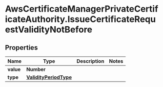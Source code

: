 # AwsCertificateManagerPrivateCertificateAuthority.IssueCertificateRequestValidityNotBefore

## Properties

Name | Type | Description | Notes
------------ | ------------- | ------------- | -------------
**value** | **Number** |  | 
**type** | [**ValidityPeriodType**](ValidityPeriodType.md) |  | 


